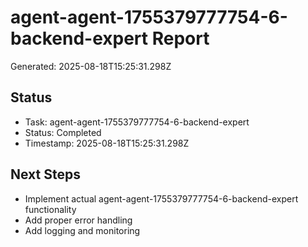 # agent-agent-1755379777754-6-backend-expert Report

Generated: 2025-08-18T15:25:31.298Z

## Status
- Task: agent-agent-1755379777754-6-backend-expert
- Status: Completed
- Timestamp: 2025-08-18T15:25:31.298Z

## Next Steps
- Implement actual agent-agent-1755379777754-6-backend-expert functionality
- Add proper error handling
- Add logging and monitoring
